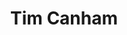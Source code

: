 ---
avatar: /images/people/timcanham.jpg
avatar_small: /images/people/timcanham_small.jpg
bio: Senior Software Engineer at NASA's Jet Propulsion Laboratory
homepage: https://github.com/timcanham
instagram: null
linkedin: https://www.linkedin.com/in/tim-canham-27280611/
title: Tim Canham
twitter: null
type: guest
username: timcanham
youtube: null
---